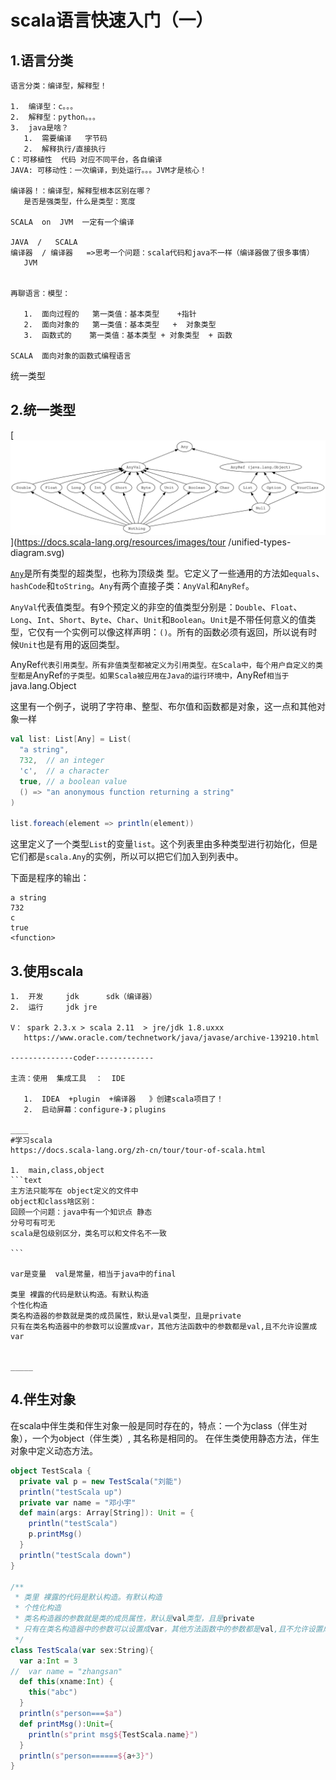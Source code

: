 # scala语言快速入门（一）

## 1.语言分类

```
语言分类：编译型，解释型！

1.  编译型：c。。。
2.  解释型：python。。。
3.  java是啥？
   1.  需要编译   字节码
   2.  解释执行/直接执行 
C：可移植性  代码 对应不同平台，各自编译
JAVA: 可移动性：一次编译，到处运行。。。JVM才是核心！

编译器！：编译型，解释型根本区别在哪？
   是否是强类型，什么是类型：宽度
   
SCALA  on  JVM  一定有一个编译

JAVA  /   SCALA
编译器  / 编译器   =>思考一个问题：scala代码和java不一样（编译器做了很多事情）
   JVM


再聊语言：模型：

   1.  面向过程的   第一类值：基本类型    +指针
   2.  面向对象的   第一类值：基本类型   +  对象类型
   3.  函数式的    第一类值：基本类型 + 对象类型  + 函数

SCALA  面向对象的函数式编程语言
```

统一类型

## 2.统一类型

[![Scala Type Hierarchy](img.assets/unified-types-diagram.svg)](https://docs.scala-lang.org/resources/images/tour
/unified-types-diagram.svg)



[`Any`](https://www.scala-lang.org/api/2.12.1/scala/Any.html)是所有类型的超类型，也称为顶级类 型。它定义了一些通用的方法如`equals`、`hashCode`和`toString`。`Any`有两个直接子类：`AnyVal`和`AnyRef`。

`AnyVal`代表值类型。有9个预定义的非空的值类型分别是：`Double`、`Float`、`Long`、`Int`、`Short`、`Byte`、`Char`、`Unit`和`Boolean`。`Unit`是不带任何意义的值类型，它仅有一个实例可以像这样声明：`()`。所有的函数必须有返回，所以说有时候`Unit`也是有用的返回类型。

AnyRef`代表引用类型。所有非值类型都被定义为引用类型。在Scala中，每个用户自定义的类型都是`AnyRef`的子类型。如果Scala被应用在Java的运行环境中，`AnyRef`相当于`java.lang.Object

这里有一个例子，说明了字符串、整型、布尔值和函数都是对象，这一点和其他对象一样

```scala
val list: List[Any] = List(
  "a string",
  732,  // an integer
  'c',  // a character
  true, // a boolean value
  () => "an anonymous function returning a string"
)

list.foreach(element => println(element))
```

这里定义了一个类型`List`的变量`list`。这个列表里由多种类型进行初始化，但是它们都是`scala.Any`的实例，所以可以把它们加入到列表中。

下面是程序的输出：

```
a string
732
c
true
<function>
```

## 3.使用scala

```
1.  开发     jdk      sdk（编译器）
2.  运行     jdk jre

V： spark 2.3.x > scala 2.11  > jre/jdk 1.8.uxxx
   https://www.oracle.com/technetwork/java/javase/archive-139210.html

--------------coder-------------

主流：使用  集成工具  ：  IDE

   1.  IDEA  +plugin  +编译器   》创建scala项目了！
   2.  启动屏幕：configure-》；plugins  
   
____
#学习scala
https://docs.scala-lang.org/zh-cn/tour/tour-of-scala.html

1.  main,class,object
​```text
主方法只能写在 object定义的文件中
object和class啥区别：
回顾一个问题：java中有一个知识点 静态
分号可有可无
scala是包级别区分，类名可以和文件名不一致

​```

var是变量  val是常量，相当于java中的final

类里 裸露的代码是默认构造。有默认构造
个性化构造
类名构造器的参数就是类的成员属性，默认是val类型，且是private
只有在类名构造器中的参数可以设置成var，其他方法函数中的参数都是val,且不允许设置成var
 

_____
```

## 4.伴生对象

在scala中伴生类和伴生对象一般是同时存在的，特点：一个为class（伴生对象），一个为object（伴生类）, 其名称是相同的。 在伴生类使用静态方法，伴生对象中定义动态方法。

```scala
object TestScala {
  private val p = new TestScala("刘能")
  println("testScala up")
  private var name = "邓小宇"
  def main(args: Array[String]): Unit = {
    println("testScala")
    p.printMsg()
  }
  println("testScala down")
}

/**
 * 类里 裸露的代码是默认构造。有默认构造
 * 个性化构造
 * 类名构造器的参数就是类的成员属性，默认是val类型，且是private
 * 只有在类名构造器中的参数可以设置成var，其他方法函数中的参数都是val,且不允许设置成var
 */
class TestScala(var sex:String){
  var a:Int = 3
//  var name = "zhangsan"
  def this(xname:Int) {
    this("abc")
  }
  println(s"person===$a")
  def printMsg():Unit={
    println(s"print msg${TestScala.name}")
  }
  println(s"person======${a+3}")
}
```

